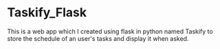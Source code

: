# Taskify_Flask
This is a web app which I created using flask in python named Taskify to store the schedule of an user's tasks and display it when asked.
